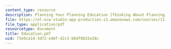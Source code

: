 ```yaml
---
content_type: resource
description: Planning Your Planning Education [Thinking About Planning Education]
file: https://ol-ocw-studio-app-production.s3.amazonaws.com/courses/11-201-gateway-planning-action-fall-2002/73e9ca1d3d72e48fd2c3b8df8832e28c_Education.pdf
file_type: application/pdf
resourcetype: Document
title: Education.pdf
uid: 73e9ca1d-3d72-e48f-d2c3-b8df8832e28c
---
```

